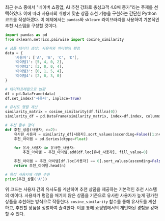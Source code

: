 최근 뉴스 중에서 "네이버 쇼핑앱, AI 추천 강화로 충성고객 4.8배 증가"라는 주제를 선택하였다. 이에 따라 사용자의 취향에 맞춘 상품 추천 기능을 구현하는 간단한 Python 코드를 작성하겠다. 이 예제에서는 `pandas`와 `sklearn` 라이브러리를 사용하여 기본적인 추천 시스템을 구성할 것이다.

```python
import pandas as pd
from sklearn.metrics.pairwise import cosine_similarity

# 샘플 데이터 생성: 사용자와 아이템의 평점
data = {
    '사용자': ['A', 'B', 'C', 'D'],
    '아이템1': [5, 4, 0, 2],
    '아이템2': [3, 0, 0, 4],
    '아이템3': [0, 1, 5, 4],
    '아이템4': [2, 0, 3, 0]
}

# 데이터프레임으로 변환
df = pd.DataFrame(data)
df.set_index('사용자', inplace=True)

# 유사도 행렬 계산
similarity_matrix = cosine_similarity(df.fillna(0))
similarity_df = pd.DataFrame(similarity_matrix, index=df.index, columns=df.index)

# 추천 함수 정의
def 추천_상품(사용자, n=2):
    유사한_사용자 = similarity_df[사용자].sort_values(ascending=False)[1:n+1].index
    추천_아이템 = pd.Series(dtype=float)

    for 유사_사용자 in 유사한_사용자:
        추천_아이템 = 추천_아이템.add(df.loc[유사_사용자], fill_value=0)

    추천_아이템 = 추천_아이템[df.loc[사용자] == 0].sort_values(ascending=False)
    return 추천_아이템.head(n)

# 특정 사용자에 대한 추천
print(추천_상품('A'))
```

위 코드는 사용자 간의 유사도를 계산하여 추천 상품을 제공하는 기본적인 추천 시스템의 예이다. 사용자가 평점을 매기지 않은 상품을 기준으로 유사한 사용자가 높게 평가한 상품을 추천하는 방식으로 작동한다. `cosine_similarity` 함수를 통해 유사도를 계산하고, 추천할 상품을 정렬하여 출력한다. 이를 통해 쇼핑앱에서의 개인화된 경험을 강화할 수 있다.